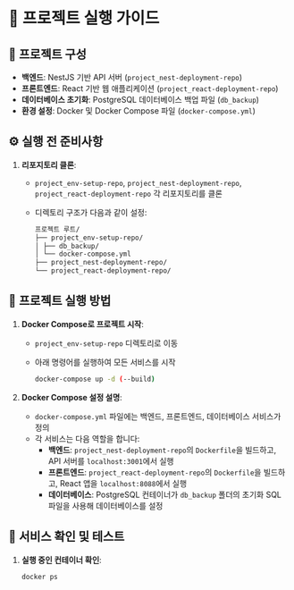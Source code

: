 # 📘 프로젝트 실행 가이드

## 📂 프로젝트 구성

- **백엔드**: NestJS 기반 API 서버 (`project_nest-deployment-repo`)
- **프론트엔드**: React 기반 웹 애플리케이션 (`project_react-deployment-repo`)
- **데이터베이스 초기화**: PostgreSQL 데이터베이스 백업 파일 (`db_backup`)
- **환경 설정**: Docker 및 Docker Compose 파일 (`docker-compose.yml`)

## ⚙️ 실행 전 준비사항

1. **리포지토리 클론**:

   - `project_env-setup-repo`, `project_nest-deployment-repo`, `project_react-deployment-repo` 각 리포지토리를 클론
   - 디렉토리 구조가 다음과 같이 설정:

     ```md
     프로젝트 루트/
     ├── project_env-setup-repo/
     │ ├── db_backup/
     │ └── docker-compose.yml
     ├── project_nest-deployment-repo/
     └── project_react-deployment-repo/
     ```

## 🚀 프로젝트 실행 방법

1. **Docker Compose로 프로젝트 시작**:

   - `project_env-setup-repo` 디렉토리로 이동
   - 아래 명령어를 실행하여 모든 서비스를 시작

     ```bash
     docker-compose up -d (--build)
     ```

2. **Docker Compose 설정 설명**:
   - `docker-compose.yml` 파일에는 백엔드, 프론트엔드, 데이터베이스 서비스가 정의
   - 각 서비스는 다음 역할을 합니다:
     - **백엔드**: `project_nest-deployment-repo`의 `Dockerfile`을 빌드하고, API 서버를 `localhost:3001`에서 실행
     - **프론트엔드**: `project_react-deployment-repo`의 `Dockerfile`을 빌드하고, React 앱을 `localhost:8088`에서 실행
     - **데이터베이스**: PostgreSQL 컨테이너가 `db_backup` 폴더의 초기화 SQL 파일을 사용해 데이터베이스를 설정

## 🧪 서비스 확인 및 테스트

1. **실행 중인 컨테이너 확인**:

   ```bash
   docker ps
   ```
